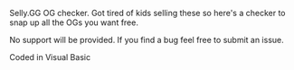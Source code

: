 Selly.GG OG checker. Got tired of kids selling these so here's a checker to snap up all the OGs you want free.

No support will be provided. If you find a bug feel free to submit an issue.

Coded in Visual Basic
